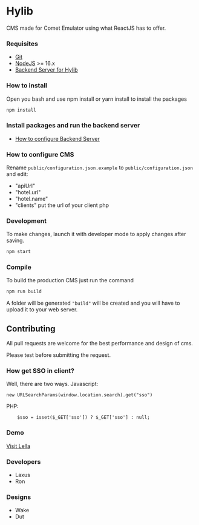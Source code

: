 # Hylib

CMS made for Comet Emulator using what ReactJS has to offer.

### Requisites
- [Git](https://git-scm.com/)
- [NodeJS](https://nodejs.org/) >= 16.x
- [Backend Server for Hylib](https://github.com/TheLaxus/HylibServer)

### How to install

Open you bash and use npm install or yarn install to install the packages

```bash
npm install
```

### Install packages and run the backend server
- [How to configure Backend Server](https://github.com/TheLaxus/HylibServer)


### How to configure CMS

Rename `public/configuration.json.example` to `public/configuration.json` and edit:
- "apiUrl"
- "hotel.url"
- "hotel.name"
- "clients" put the url of your client php

### Development
To make changes, launch it with developer mode to apply changes after saving.
```bash
npm start
```

### Compile
To build the production CMS just run the command
```bash
npm run build
```
A folder will be generated `"build"` will be created and you will have to upload it to your web server.

###
## Contributing

All pull requests are welcome for the best performance and design of cms.

Please test before submitting the request.

### How get SSO in client?
Well, there are two ways.
Javascript:
```
new URLSearchParams(window.location.search).get("sso")
```
PHP:
```
	$sso = isset($_GET['sso']) ? $_GET['sso'] : null;
```

### Demo
[Visit Lella](https://lella.com.br)

### Developers
- Laxus
- Ron
### Designs
- Wake
- Dut
